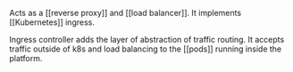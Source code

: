 Acts as a [[reverse proxy]] and [[load balancer]].
It implements [[Kubernetes]] ingress.

Ingress controller adds the layer of abstraction of traffic routing. It accepts traffic outside of k8s and load balancing to the [[pods]] running inside the platform.